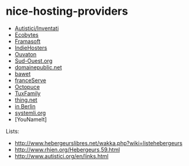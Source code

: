 # nice-hosting-providers

* [Autistici/Inventati](http://www.autistici.org/en/index.html)
* [Ecobytes](https://co-munity.net/ecobytes)
* [Framasoft](http://www.framasoft.net/)
* [IndieHosters](https://indiehosters.net/)
* [Ouvaton](http://ouvaton.coop/)
* [Sud-Ouest.org](https://www.sud-ouest.org/)
* [domainepublic.net](http://www.domainepublic.net/)
* [bawet](http://www.bawet.org/index/pmwiki.php)
* [franceServe](http://www.franceserv.fr/)
* [Octopuce](https://www.octopuce.fr/)
* [TuxFamily](http://tuxfamily.org/)
* [thing.net](http://thing.net/)
* [in Berlin](https://www.in-berlin.de)
* [systemli.org](https://www.systemli.org/)
* [YouNameIt]

Lists:
 - http://www.hebergeurslibres.net/wakka.php?wiki=listehebergeurs
 - http://www.rhien.org/Hebergeurs,59.html
 - http://www.autistici.org/en/links.html
